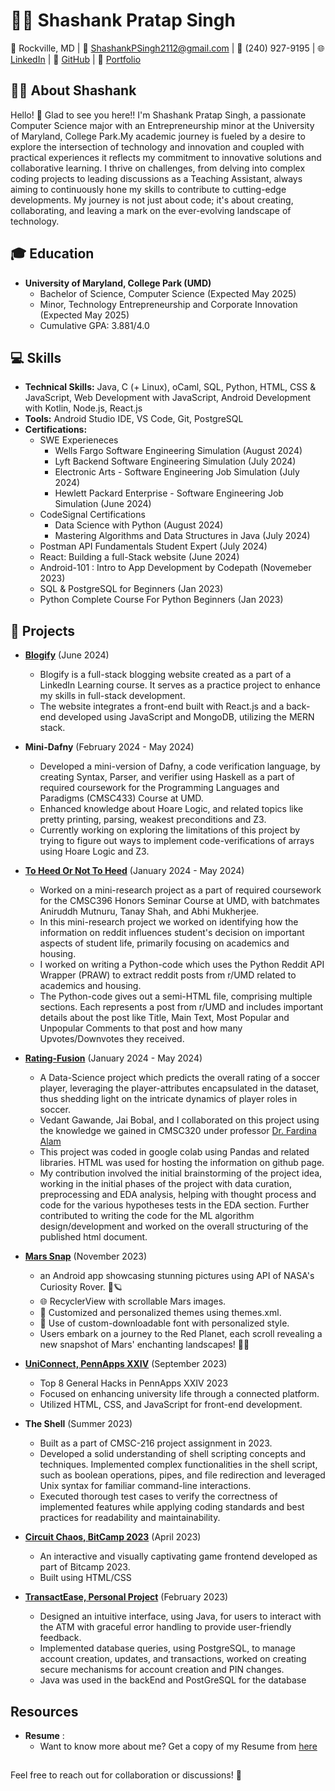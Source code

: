 # 👨‍💻 Shashank Pratap Singh

📍 Rockville, MD | 📧 ShashankPSingh2112@gmail.com | 📱 (240) 927-9195 | 
🌐 [LinkedIn](www.linkedin.com/in/shashank-p-singh/) | 🐙 [GitHub](https://github.com/shashanksp04) | 💼 [Portfolio](https://portfolium.com/MeetShashank)

## 👨‍🎓 About Shashank
  Hello! 👋 Glad to see you here!!
  I'm Shashank Pratap Singh, a passionate Computer Science major with an Entrepreneurship minor at the University of Maryland, College Park.My academic journey is fueled by a desire to explore the intersection of technology and innovation and coupled with practical experiences it reflects my commitment to innovative solutions and collaborative learning. I thrive on challenges, from delving into complex coding projects to leading discussions as a Teaching Assistant, always aiming to continuously hone my skills to contribute to cutting-edge developments. My journey is not just about code; it's about creating, collaborating, and leaving a mark on the ever-evolving landscape of technology.

## 🎓 Education
- **University of Maryland, College Park (UMD)**
  - Bachelor of Science, Computer Science (Expected May 2025)
  - Minor, Technology Entrepreneurship and Corporate Innovation (Expected May 2025)
  - Cumulative GPA: 3.881/4.0

## 💻 Skills
- **Technical Skills:** Java, C (+ Linux), oCaml, SQL, Python, HTML, CSS & JavaScript, Web Development with JavaScript, Android Development with Kotlin, Node.js, React.js
- **Tools:** Android Studio IDE, VS Code, Git, PostgreSQL
- **Certifications:**
    - SWE Experieneces
      - Wells Fargo Software Engineering Simulation (August 2024)
      - Lyft Backend Software Engineering Simulation (July 2024)
      - Electronic Arts - Software Engineering Job Simulation (July 2024)
      - Hewlett Packard Enterprise - Software Engineering Job Simulation (June 2024)
    - CodeSignal Certifications
      - Data Science with Python (August 2024)
      - Mastering Algorithms and Data Structures in Java (July 2024)
    - Postman API Fundamentals Student Expert (July 2024)
    - React: Building a full-Stack website (June 2024) 
    - Android-101 : Intro to App Development by Codepath (Novemeber 2023)
    - SQL & PostgreSQL for Beginners (Jan 2023)
    - Python Complete Course For Python Beginners (Jan 2023)

## 🚀 Projects

- [**Blogify**](https://github.com/shashanksp04/Blogify) (June 2024)
  - Blogify is a full-stack blogging website created as a part of a LinkedIn Learning course. It serves as a practice project to enhance my skills in full-stack development.
  - The website integrates a front-end built with React.js and a back-end developed using JavaScript and MongoDB, utilizing the MERN stack.

- **Mini-Dafny** (February 2024 - May 2024)
  - Developed a mini-version of Dafny, a code verification language, by creating Syntax, Parser, and verifier using Haskell as a part of required coursework for the Programming Languages and Paradigms (CMSC433) Course at UMD. 
  - Enhanced knowledge about Hoare Logic, and related topics like pretty printing, parsing, weakest preconditions and Z3.
  - Currently working on exploring the limitations of this project by trying to figure out ways to implement code-verifications of arrays using Hoare Logic and Z3.

- [**To Heed Or Not To Heed**](https://github.com/shashanksp04/To-Heed-Or-Not-To-Heed) (January 2024 - May 2024)
  - Worked on a mini-research project as a part of required coursework for the CMSC396 Honors Seminar Course at UMD, with batchmates Aniruddh Mutnuru, Tanay Shah, and Abhi Mukherjee.
  - In this mini-research project we worked on identifying how the information on reddit influences student's decision on important aspects of student life, primarily focusing on academics and housing.
  - I worked on writing a Python-code which uses the Python Reddit API Wrapper (PRAW) to extract reddit posts from r/UMD related to academics and housing.
  - The Python-code gives out a semi-HTML file, comprising multiple sections. Each represents a post from r/UMD and includes important details about the post like Title, Main Text, Most Popular and Unpopular Comments to that post and how many Upvotes/Downvotes they received.
  
- [**Rating-Fusion**](https://github.com/shashanksp04/Rating-Fusion) (January 2024 - May 2024)
  - A Data-Science project which predicts the overall rating of a soccer player, leveraging the player-attributes encapsulated in the dataset, thus shedding light on the intricate dynamics of player roles in soccer.
  - Vedant Gawande, Jai Bobal, and I collaborated on this project using the knowledge we gained in CMSC320 under professor [Dr. Fardina Alam](https://www.fardinafathmiulalam.com/)
  - This project was coded in google colab using Pandas and related libraries. HTML was used for hosting the information on github page.
  - My contribution involved the initial brainstorming of the project idea, working in the initial phases of the project with data curation, preprocessing and EDA analysis, helping with thought process and code for the various hypotheses tests in the EDA section. Further contributed to writing the code for the ML algorithm design/development and worked on the overall structuring of the published html document.

- [**Mars Snap**](https://github.com/shashanksp04/Mars_Snap) (November 2023)
  - an Android app showcasing stunning pictures using API of NASA's Curiosity Rover. 📸🪐
  - 🌐 RecyclerView with scrollable Mars images.
  - 🎨 Customized and personalized themes using themes.xml.
  - 🎉 Use of custom-downloadable font with personalized style.
  - Users embark on a journey to the Red Planet, each scroll revealing a new snapshot of Mars' enchanting landscapes! 🚀✨
 
- [**UniConnect, PennApps XXIV**](https://github.com/shashanksp04/UniConnect) (September 2023)
  - Top 8 General Hacks in PennApps XXIV 2023
  - Focused on enhancing university life through a connected platform.
  - Utilized HTML, CSS, and JavaScript for front-end development.

- **The Shell** (Summer 2023)
  - Built as a part of CMSC-216 project assignment in 2023.
  - Developed a solid understanding of shell scripting concepts and techniques. Implemented complex functionalities in the shell script, such as boolean operations, pipes, and file redirection and leveraged Unix syntax for familiar command-line interactions.
  - Executed thorough test cases to verify the correctness of implemented features while applying coding standards and best practices for readability and maintainability.


- [**Circuit Chaos, BitCamp 2023**](https://github.com/shashanksp04/Circuit-Chaos) (April 2023)
  - An interactive and visually captivating game frontend developed as part of Bitcamp 2023.
  - Built using HTML/CSS  

- [**TransactEase, Personal Project**](https://github.com/shashanksp04/TransactEase) (February 2023)
  - Designed an intuitive interface, using Java, for users to interact with the ATM with graceful error handling to provide user-friendly feedback.
  - Implemented database queries, using PostgreSQL, to manage account creation, updates, and transactions, worked on creating secure mechanisms for account creation and PIN changes.
  - Java was used in the backEnd and PostGreSQL for the database

## Resources
- **Resume** :
  - Want to know more about me? Get a copy of my Resume from [here](https://github.com/user-attachments/files/16637562/Resume_Shashank_2024.pdf)


 
  
##
Feel free to reach out for collaboration or discussions! 🚀
